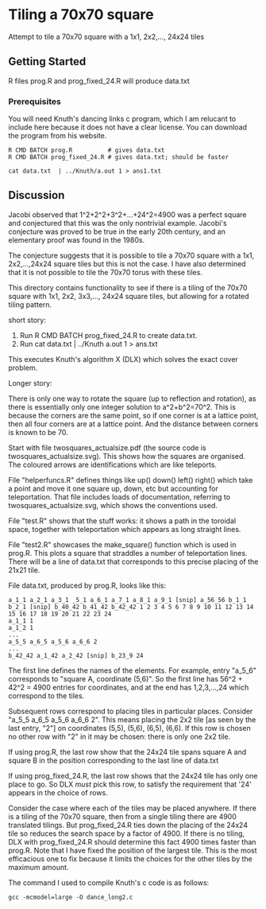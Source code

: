 # Tiling a 70x70 square

Attempt to tile a 70x70 square with a 1x1, 2x2,..., 24x24 tiles

## Getting Started

R files prog.R and prog_fixed_24.R will produce  data.txt 
### Prerequisites

You will need Knuth's dancing links c program, which I am relucant to include here because it does not have a clear license. You can download the program from his website.

```
R CMD BATCH prog.R          # gives data.txt
R CMD BATCH prog_fixed_24.R # gives data.txt; should be faster

cat data.txt  | ../Knuth/a.out 1 > ans1.txt   
```


## Discussion

Jacobi observed that 1^2+2^2+3^2+...+24^2=4900 was a perfect square and conjectured that this was the only nontrivial example.  Jacobi's conjecture was proved to be true in the early 20th century, and an elementary proof was found in the 1980s.  

The conjecture suggests that it is possible to tile a 70x70 square with a 1x1, 2x2,...,24x24 square tiles but this is not the case.  I have also determined that it is not possible to tile the 70x70 torus with these tiles. 

This directory contains functionality to see if there is a tiling of
the 70x70 square with 1x1, 2x2, 3x3,..., 24x24 square tiles, but
allowing for a rotated tiling pattern.


short story:  

1.  Run R CMD BATCH prog_fixed_24.R  to create data.txt.
2.  Run cat data.txt | ../Knuth a.out 1 > ans.txt

This executes Knuth's algorithm X (DLX) which solves the exact cover
problem.


Longer story:



There is only one way to rotate the square (up to reflection and
rotation), as there is essentially only one integer solution to
a^2+b^2=70^2.  This is because the corners are the same point, so if
one corner is at a lattice point, then all four corners are at a
lattice point.  And the distance between corners is known to be 70.

Start with file twosquares_actualsize.pdf (the source code is
twosquares_actualsize.svg).  This shows how the squares are organised.
The coloured arrows are identifications which are like teleports.

File "helperfuncs.R" defines things like up() down() left() right()
which take a point and move it one square up, down, etc but accounting
for teleportation.  That file includes loads of documentation, referring to twosquares_actualsize.svg, which shows the conventions used.

File "test.R" shows that the stuff works: it shows a path in the
toroidal space, together with teleportation which appears as long
straight lines.

File "test2.R" showcases the make_square() function which is used in
prog.R.  This plots a square that straddles a number of teleportation
lines.  There will be a line of data.txt that corresponds to this
precise placing of the 21x21 tile.


File data.txt, produced by prog.R, looks like this:


```
a_1_1 a_2_1 a_3_1 _5_1 a_6_1 a_7_1 a_8_1 a_9_1 [snip] a_56_56 b_1_1 b_2_1 [snip] b_40_42 b_41_42 b_42_42 1 2 3 4 5 6 7 8 9 10 11 12 13 14 15 16 17 18 19 20 21 22 23 24
a_1_1 1
a_1_2 1
...
a_5_5 a_6_5 a_5_6 a_6_6 2
...
b_42_42 a_1_42 a_2_42 [snip] b_23_9 24
```

The first line defines the names of the elements.  For example, entry
"a_5_6" corresponds to "square A, coordinate (5,6)".  So the first
line has 56^2 + 42^2 = 4900 entries for coordinates, and at the end
has 1,2,3,...,24 which correspond to the tiles.

Subsequent rows correspond to placing tiles in particular places.
Consider "a_5_5 a_6_5 a_5_6 a_6_6 2".  This means placing the 2x2 tile
[as seen by the last entry, "2"] on coordinates (5,5), (5,6), (6,5),
(6,6).  If this row is chosen no other row with "2" in it may be
chosen: there is only one 2x2 tile.


If using prog.R, the last row show that the 24x24 tile spans square A and square B in
the position corresponding to the last line of data.txt

If using prog_fixed_24.R, the last row shows that the 24x24 tile has only one place to go.  So DLX *must* pick this row, to satisfy the requirement that '24' appears in the choice of rows.  

Consider the case where each of the tiles may be placed anywhere.  If there is a tiling of the 70x70 square, then from a single tiling there are 4900 translated tilings.  But prog_fixed_24.R ties down the placing of the 24x24 tile so reduces the search space by a factor of 4900.  If there is no tiling, DLX with prog_fixed_24.R should determine this fact 4900 times faster than prog.R.  Note that I have fixed the position of the largest tile.  This is the most efficacious one to fix because it limits the choices for the other tiles by the maximum amount.

The command I used to compile Knuth's c code is as follows:

```
gcc -mcmodel=large -O dance_long2.c
```
